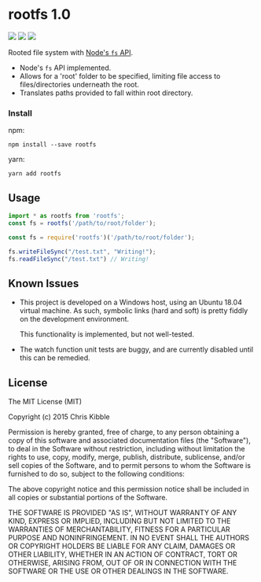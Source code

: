 # rootfs 1.0
[![][npm-badge]][npm-url] [![][issues-badge]][issues-url] [![][license-badge]][license-url]

Rooted file system with [Node's `fs` API](https://nodejs.org/api/fs.html).

- Node's `fs` API implemented.
- Allows for a 'root' folder to be specified, limiting file access to files/directories underneath the root.
- Translates paths provided to fall within root directory.

### Install
npm:
```shell
npm install --save rootfs
```
yarn:
```shell
yarn add rootfs
```

## Usage
```js
import * as rootfs from 'rootfs';
const fs = rootfs('/path/to/root/folder');
```
```js
const fs = require('rootfs')('/path/to/root/folder');
```

```js
fs.writeFileSync("/test.txt", "Writing!");
fs.readFileSync("/test.txt") // Writing!
```
## Known Issues
- This project is developed on a Windows host, using an Ubuntu 18.04 virtual machine.  As such, symbolic links (hard and soft) is pretty fiddly on the development environment.

  This functionality is implemented, but not well-tested.
- The watch function unit tests are buggy, and are currently disabled until this can be remedied.

## License
The MIT License (MIT)

Copyright (c) 2015 Chris Kibble

Permission is hereby granted, free of charge, to any person obtaining a copy of this software and associated documentation files (the "Software"), to deal in the Software without restriction, including without limitation the rights to use, copy, modify, merge, publish, distribute, sublicense, and/or sell copies of the Software, and to permit persons to whom the Software is furnished to do so, subject to the following conditions:

The above copyright notice and this permission notice shall be included in all copies or substantial portions of the Software.

THE SOFTWARE IS PROVIDED "AS IS", WITHOUT WARRANTY OF ANY KIND, EXPRESS OR IMPLIED, INCLUDING BUT NOT LIMITED TO THE WARRANTIES OF MERCHANTABILITY, FITNESS FOR A PARTICULAR PURPOSE AND NONINFRINGEMENT. IN NO EVENT SHALL THE AUTHORS OR COPYRIGHT HOLDERS BE LIABLE FOR ANY CLAIM, DAMAGES OR OTHER LIABILITY, WHETHER IN AN ACTION OF CONTRACT, TORT OR OTHERWISE, ARISING FROM, OUT OF OR IN CONNECTION WITH THE SOFTWARE OR THE USE OR OTHER DEALINGS IN THE SOFTWARE.

[npm-url]: https://www.npmjs.com/package/rootfs
[npm-badge]: https://img.shields.io/npm/v/rootfs.svg
[issues-badge]: https://img.shields.io/github/issues/unarekin/rootfs.svg
[issues-url]: https://github.com/Unarekin/rootfs/issues
[license-badge]: https://img.shields.io/github/license/unarekin/rootfs.svg
[license-url]: https://opensource.org/licenses/MIT
[rootfs]: https://github.com/unarekin/rootfs